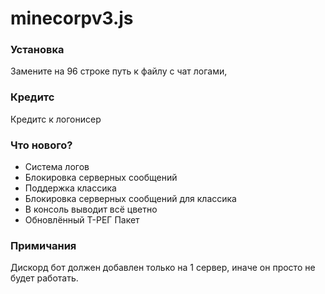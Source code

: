 # minecorpv3.js
### Установка
Замените на 96 строке путь к файлу с чат логами, 
### Кредитс
Кредитс к логонисер
### Что нового?
- Система логов
- Блокировка серверных сообщений
- Поддержка классика
- Блокировка серверных сообщений для классика
- В консоль выводит всё цветно
- Обновлённый Т-РЕГ Пакет
### Примичания
Дискорд бот должен добавлен только на 1 сервер, иначе он просто не будет работать.
